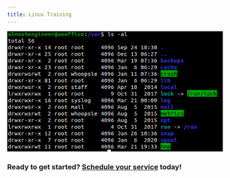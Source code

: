 ```yaml
---
title: Linux Training
---
```


<p class="text-center">
<img src="/images/linux_training.jpg" alt="Screenshot of linux terminal" />
</p>

<h3>Ready to get started? <a href="https://square.site/book/L1VAAW55MM5GS/robinson-handy-and-technology-services-llc">Schedule your service</a> today!</h3>

